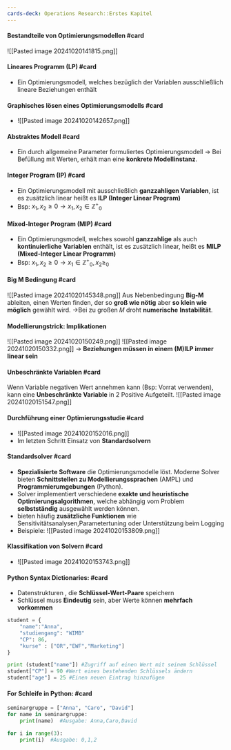 ```yaml
---
cards-deck: Operations Research::Erstes Kapitel
---
```



#### Bestandteile von Optimierungsmodellen #card 
![[Pasted image 20241020141815.png]]




#### Lineares Programm (LP) #card 
- Ein Optimierungsmodell, welches bezüglich der Variablen ausschließlich lineare Beziehungen enthält




#### Graphisches lösen eines Optimierungsmodells #card 

- ![[Pasted image 20241020142657.png]]


#### Abstraktes Modell #card 
- Ein durch allgemeine Parameter formuliertes Optimierungsmodell -> Bei Befüllung mit Werten, erhält man eine **konkrete Modellinstanz**.



#### Integer Program (IP) #card 
- Ein Optimierungsmodell mit ausschließlich **ganzzahligen Variablen**, ist es zusätzlich linear heißt es **ILP (Integer Linear Program)** 
- Bsp: $x_{1},x_{2} \geq 0 \to x_{1},x_{2}\in\mathbb{Z^{+}}_{0}$


#### Mixed-Integer Program (MIP) #card 
- Ein Optimierungsmodell, welches sowohl **ganzzahlige** als auch **kontinuierliche** **Variablen** enthält, ist es zusätzlich linear, heißt es **MILP (Mixed-Integer Linear Programm)**  
- Bsp: $x_{1},x_{2}\geq 0\to x_{1}\in\mathbb{Z^{+}}_{0}, x_{2}\geq_{0}$


#### Big M Bedingung #card 
![[Pasted image 20241020145348.png]]
Aus Nebenbedingung **Big-M** ableiten, einen Werten finden, der so **groß wie nötig** aber **so klein wie möglich** gewählt wird. ->Bei zu großen 𝑀 droht **numerische** **Instabilität**.



#### Modellierungstrick: Implikationen
![[Pasted image 20241020150249.png]]
![[Pasted image 20241020150332.png]]
-> **Beziehungen müssen in einem (M)ILP immer linear sein**

#### Unbeschränkte Variablen #card 
Wenn Variable negativen Wert annehmen kann (Bsp: Vorrat verwenden), kann eine **Unbeschränkte Variable** in 2 Positive Aufgeteilt.
![[Pasted image 20241020151547.png]]

#### Durchführung einer Optimierungsstudie #card 
- ![[Pasted image 20241020152016.png]]
- Im letzten Schritt Einsatz von **Standardsolvern**

#### Standardsolver #card 
- **Spezialisierte Software** die Optimierungsmodelle löst. Moderne Solver bieten **Schnittstellen zu Modellierungssprachen** (AMPL) und **Programmierumgebungen** (Python).
- Solver implementiert verschiedene **exakte und heuristische Optimierungsalgorithmen**, welche abhängig vom Problem **selbstständig** ausgewählt werden können.
- bieten häufig **zusätzliche Funktionen** wie Sensitivitätsanalysen,Parametertuning oder Unterstützung beim Logging
- Beispiele: ![[Pasted image 20241020153809.png]]

#### Klassifikation von Solvern #card 
- ![[Pasted image 20241020153743.png]]

#### Python Syntax Dictionaries: #card 
- Datenstrukturen , die **Schlüssel-Wert-Paare** speichern
- Schlüssel muss **Eindeutig** sein, aber Werte können **mehrfach vorkommen**
```Python
student = {
	"name":"Anna",
	"studiengang": "WIMB"
	"CP": 86,
	"kurse" : ["OR","EWF","Marketing"]
}

print (student["name"]) #Zugriff auf einen Wert mit seinem Schlüssel
student["CP"] = 90 #Wert eines bestehenden Schlüssels ändern
student["age"] = 25 #Einen neuen Eintrag hinzufügen
```

#### For Schleife in Python: #card 
```python
seminargruppe = ["Anna", "Caro", "David"]
for name in seminargruppe:
	print(name)  #Ausgabe: Anna,Caro,David

for i in range(3):
	print(i)  #Ausgabe: 0,1,2
```



